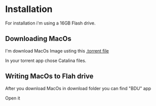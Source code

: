 # Installation

For installation i'm using a 16GB Flash drive.

## Downloading MacOs

I'm download MacOs Image usting this [.torrent file](https://github.com/nkngdev/Elitebook-850-G2-Hackintosh/blob/master/%5Bmac-ru.net%5D.t1402.torrent) 

In your torrent app chose  Catalina files.

## Writing MacOs to Flah drive

After you download MacOs in download folder you can find "BDU" app

Open it
